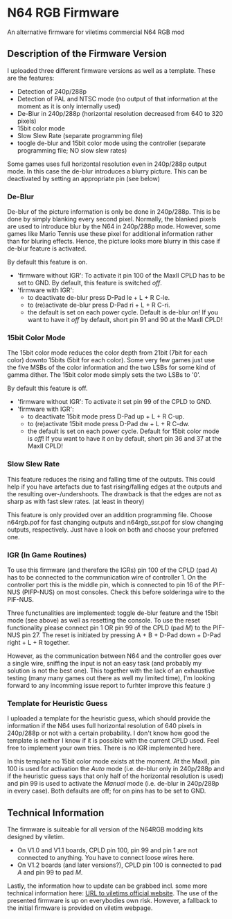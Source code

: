# N64 RGB Firmware
An alternative firmware for viletims commercial N64 RGB mod


## Description of the Firmware Version

I uploaded three different firmware versions as well as a template. These are the features:
- Detection of 240p/288p
- Detection of PAL and NTSC mode (no output of that information at the moment as it is only internally used)
- De-Blur in 240p/288p (horizontal resolution decreased from 640 to 320 pixels)
- 15bit color mode
- Slow Slew Rate (separate programming file)
- toogle de-blur and 15bit color mode using the controller (separate programming file; NO slow slew rates)

Some games uses full horizontal resolution even in 240p/288p output mode. In this case the de-blur introduces a blurry picture. This can be deactivated by setting an appropriate pin (see below)


### De-Blur

De-blur of the picture information is only be done in 240p/288p. This is be done by simply blanking every second pixel. Normally, the blanked pixels are used to introduce blur by the N64 in 240p/288p mode. However, some games like Mario Tennis use these pixel for additional information rather than for bluring effects. Hence, the picture looks more blurry in this case if de-blur feature is activated.

By default this feature is on.
- 'firmware without IGR': To activate it pin 100 of the MaxII CPLD has to be set to GND. By default, this feature is switched *off*.
- 'firmware with IGR':
  * to deactivate de-blur press D-Pad le + L + R C-le.
  * to (re)activate de-blur press D-Pad ri + L + R C-ri.
  * the default is set on each power cycle. Default is de-blur *on*! If you want to have it *off* by default, short pin 91 and 90 at the MaxII CPLD!

### 15bit Color Mode

The 15bit color mode reduces the color depth from 21bit (7bit for each color) downto 15bits (5bit for each color). Some very few games just use the five MSBs of the color information and the two LSBs for some kind of gamma dither. The 15bit color mode simply sets the two LSBs to '0'.

By default this feature is off.
- 'firmware without IGR': To activate it set pin 99 of the CPLD to GND.
- 'firmware with IGR':
  * to deactivate 15bit mode press D-Pad up + L + R C-up.
  * to (re)activate 15bit mode press D-Pad dw + L + R C-dw.
  * the default is set on each power cycle. Default for 15bit color mode is *off*! If you want to have it *on* by default, short pin 36 and 37 at the MaxII CPLD!

### Slow Slew Rate

This feature reduces the rising and falling time of the outputs. This could help if you have artefacts due to fast rising/falling edges at the outputs and the resulting over-/undershoots. The drawback is that the edges are not as sharp as with fast slew rates. (at least in theory)

This feature is only provided over an addition programming file. Choose n64rgb.pof for fast changing outputs and n64rgb_ssr.pof for slow changing outputs, respectively. Just have a look on both and choose your preferred one.

### IGR (In Game Routines)

To use this firmware (and therefore the IGRs) pin 100 of the CPLD (pad *A*) has to be connected to the communication wire of controller 1. On the controller port this is the middle pin, which is connected to pin 16 of the PIF-NUS (PIFP-NUS) on most consoles. Check this before solderinga wire to the PIF-NUS.  

Three functunalities are implemented: toggle de-blur feature and the 15bit mode (see above) as well as resetting the console. To use the reset functionality please connect pin 1 OR pin 99 of the CPLD (pad *M*) to the PIF-NUS pin 27. The reset is initiated by pressing A + B + D-Pad down + D-Pad right + L + R together.  

However, as the communication between N64 and the controller goes over a single wire, sniffing the input is not an easy task (and probably my solution is not the best one). This together with the lack of an exhaustive testing (many many games out there as well my limited time), I'm looking forward to any incomming issue report to furhter improve this feature :)   

### Template for Heuristic Guess

I uploaded a template for the heuristic guess, which should provide the information if the N64 uses full horizontal resolution of 640 pixels in 240p/288p or not with a certain probability. I don't know how good the template is neither I know if it is possible with the current CPLD used. Feel free to implement your own tries. There is no IGR implemented here.

In this template no 15bit color mode exists at the moment. At the MaxII, pin 100 is used for activation the *Auto* mode (i.e. de-blur only in 240p/288p and if the heuristic guess says that only half of the horizontal resolution is used) and pin 99 is used to activate the *Manual* mode (i.e. de-blur in 240p/288p in every case). Both defaults are off; for on pins has to be set to GND.

## Technical Information

The firmware is suiteable for all version of the N64RGB modding kits designed by viletim.
- On V1.0 and V1.1 boards, CPLD pin 100, pin 99 and pin 1 are not connected to anything. You have to connect loose wires here.
- On V1.2 boards (and later versions?), CPLD pin 100 is connected to pad *A* and pin 99 to pad *M*.


Lastly, the information how to update can be grabbed incl. some more technical information here: [URL to viletims official website](http://etim.net.au/n64rgb/tech/). The use of the presented firmware is up on everybodies own risk. However, a fallback to the initial firmware is provided on viletim webpage. 